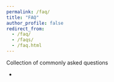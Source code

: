 ```yaml
---
permalink: /faq/
title: "FAQ"
author_profile: false
redirect_from:
  - /faq/
  - /faqs/
  - /faq.html
---
```


Collection of commonly asked questions

*
